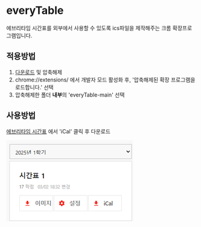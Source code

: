 # everyTable

에브리타임 시간표를 외부에서 사용할 수 있도록 ics파일을 제작해주는 크롬 확장프로그램입니다.

## 적용방법
1. [다운로드](https://github.com/Soboroo/everyTable/archive/refs/heads/main.zip) 및 압축해제
2. chrome://extensions/ 에서 개발자 모드 활성화 후, '압축해제된 확장 프로그램을 로드합니다.' 선택
3. 압축해제한 폴더 **내부**의 'everyTable-main' 선택

## 사용방법
[에브리타임 시간표](https://everytime.kr/timetable) 에서 'iCal' 클릭 후 다운로드

![ui_example](ui_example.png)
